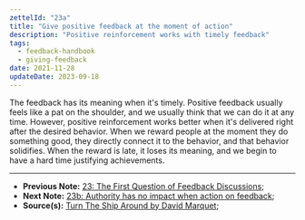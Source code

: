```yaml
---
zettelId: "23a"
title: "Give positive feedback at the moment of action"
description: "Positive reinforcement works with timely feedback"
tags:
  - feedback-handbook
  - giving-feedback
date: 2021-11-28
updateDate: 2023-09-18
---
```


The feedback has its meaning when it's timely. Positive feedback usually feels like a pat on the shoulder, and we usually think that we can do it at any time. However, positive reinforcement works better when it's delivered right after the desired behavior. When we reward people at the moment they do something good, they directly connect it to the behavior, and that behavior solidifies. When the reward is late, it loses its meaning, and we begin to have a hard time justifying achievements.

---

- **Previous Note:** [23: The First Question of Feedback Discussions](/notes/23/);
- **Next Note:** [23b: Authority has no impact when action on feedback](/notes/23b/);
- **Source(s):** [Turn The Ship Around by David Marquet](/books/turn-the-ship-around-summary-book-chapter-notes/);
